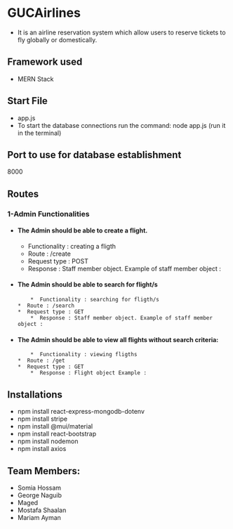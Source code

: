 # GUCAirlines
* It is an airline reservation system which allow users to reserve tickets to fly globally or domestically.



## Framework used
* MERN Stack



## Start File
* app.js
* To start the database connections run the command: node app.js (run it in the terminal)



## Port to use for database establishment 
 8000
 
 ## Routes
 
 ### 1-Admin Functionalities
  * #### The Admin should be able to create a flight.
     *  Functionality : creating a fligth
     *  Route : /create
     *  Request type : POST
     *  Response : Staff member object. Example of staff member object : 


  * #### The Admin should be able to search for flight/s


            *  Functionality : searching for fligth/s
	    *  Route : /search
	    *  Request type : GET
            *  Response : Staff member object. Example of staff member object : 

  * #### The Admin should be able to view all flights without search criteria:


            *  Functionality : viewing fligths
	    *  Route : /get
	    *  Request type : GET
            *  Response : Flight object Example : 
           	
       
   



 ## Installations
 * npm install react-express-mongodb-dotenv
 * npm install stripe
 * npm install @mui/material
 * npm install react-bootstrap
 * npm install nodemon
 * npm install axios


 ## Team Members:
* Somia Hossam 
* George Naguib
* Maged
* Mostafa Shaalan
* Mariam Ayman

